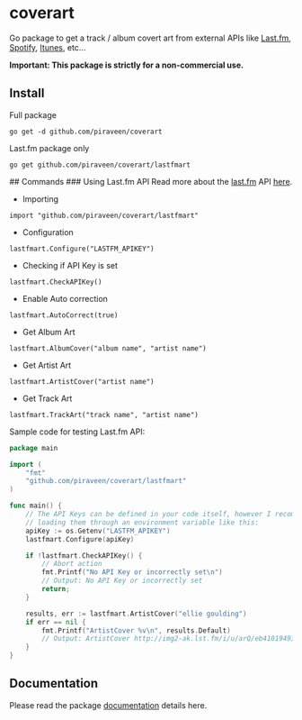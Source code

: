 # coverart
Go package to get a track / album covert art from external APIs like
[Last.fm](http://www.last.fm), [Spotify](https://www.spotify.com),
[Itunes](https://affiliate.itunes.apple.com/resources/documentation/itunes-store-web-service-search-api/),
etc...

<strong>Important: This package is strictly for a non-commercial use.</strong>

## Install
Full package
```
go get -d github.com/piraveen/coverart
```
Last.fm package only
```
go get github.com/piraveen/coverart/lastfmart
```

## Commands
### Using Last.fm API
Read more about the [last.fm](http://last.fm) API [here](http://www.last.fm/api).

- Importing
```
import "github.com/piraveen/coverart/lastfmart"
```
- Configuration
```
lastfmart.Configure("LASTFM_APIKEY")
```
- Checking if API Key is set
```
lastfmart.CheckAPIKey()
```
- Enable Auto correction
```
lastfmart.AutoCorrect(true)
```
- Get Album Art
```
lastfmart.AlbumCover("album name", "artist name")
```
- Get Artist Art
```
lastfmart.ArtistCover("artist name")
```
- Get Track Art
```
lastfmart.TrackArt("track name", "artist name")
```

Sample code for testing Last.fm API:
```go
package main

import (
    "fmt"
    "github.com/piraveen/coverart/lastfmart"
)

func main() {
    // The API Keys can be defined in your code itself, however I recommend
    // loading them through an environment variable like this:
    apiKey := os.Getenv("LASTFM_APIKEY")
    lastfmart.Configure(apiKey)

    if !lastfmart.CheckAPIKey() {
        // Abort action
        fmt.Printf("No API Key or incorrectly set\n")
        // Output: No API Key or incorrectly set
        return;
    }

    results, err := lastfmart.ArtistCover("ellie goulding")
    if err == nil {
        fmt.Printf("ArtistCover %v\n", results.Default)
        // Output: ArtistCover http://img2-ak.lst.fm/i/u/arQ/eb410194931c9427e2240023426be62b.png
    }
}
```

## Documentation
Please read the package [documentation](https://godoc.org/github.com/piraveen/coverart) details here.
